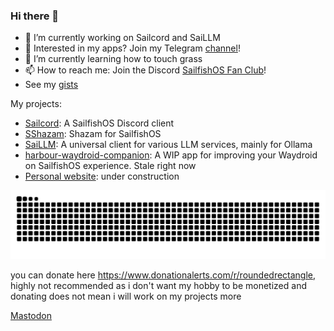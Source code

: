### Hi there 👋

- 🔭 I’m currently working on Sailcord and SaiLLM
- 💬 Interested in my apps? Join my Telegram [channel](https://t.me/saildiscord)!
- 🌱 I’m currently learning how to touch grass
- 📫 How to reach me: Join the Discord [SailfishOS Fan Club](https://discord.gg/Q3u7ejjzFg)!
- See my [gists](https://gists.github.com/roundedrectangle)

My projects:

- [Sailcord](https://github.com/roundedrectangle/SailDiscord): A SailfishOS Discord client
- [SShazam](https://github.com/roundedrectangle/harbour-sshazam): Shazam for SailfishOS
- [SaiLLM](https://github.com/roundedrectangle/harbour-saillm): A universal client for various LLM services, mainly for Ollama
- [harbour-waydroid-companion](https://github.com/roundedrectangle/harbour-waydroid-companion): A WIP app for improving your Waydroid on SailfishOS experience. Stale right now
- [Personal website](https://roundedrectangle.github.io): under construction

![](https://raw.githubusercontent.com/roundedrectangle/roundedrectangle/output/github-contribution-grid-snake.svg)


you can donate here https://www.donationalerts.com/r/roundedrectangle, highly not recommended as i don't want my hobby to be monetized and donating does not mean i will work on my projects more


<a rel="me" href="https://techhub.social/@roundedrectangle">Mastodon</a>

